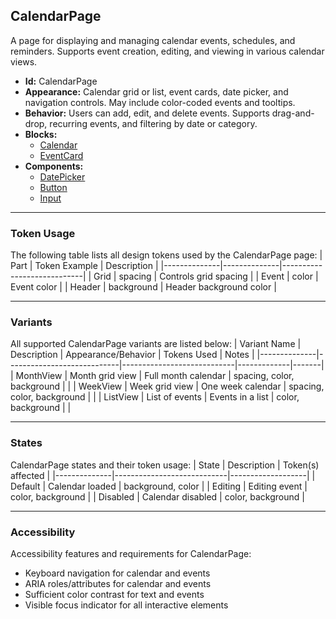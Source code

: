 ## CalendarPage
A page for displaying and managing calendar events, schedules, and reminders. Supports event creation, editing, and viewing in various calendar views.
- **Id:** CalendarPage
- **Appearance:** Calendar grid or list, event cards, date picker, and navigation controls. May include color-coded events and tooltips.
- **Behavior:** Users can add, edit, and delete events. Supports drag-and-drop, recurring events, and filtering by date or category.
- **Blocks:**
  - [Calendar](../blocks/Calendar.md)
  - [EventCard](../blocks/EventCard.md)
- **Components:**
  - [DatePicker](../components/DatePicker.md)
  - [Button](../components/Button.md)
  - [Input](../components/Input.md)

---

### Token Usage
The following table lists all design tokens used by the CalendarPage page:
| Part         | Token Example | Description                |
|--------------|--------------|----------------------------|
| Grid         | spacing      | Controls grid spacing      |
| Event        | color        | Event color                |
| Header       | background   | Header background color    |

---

### Variants
All supported CalendarPage variants are listed below:
| Variant Name | Description                | Appearance/Behavior         | Tokens Used | Notes |
|--------------|----------------------------|----------------------------|-------------|-------|
| MonthView    | Month grid view            | Full month calendar        | spacing, color, background | |
| WeekView     | Week grid view             | One week calendar          | spacing, color, background | |
| ListView     | List of events             | Events in a list           | color, background         | |

---

### States
CalendarPage states and their token usage:
| State        | Description                | Token(s) affected |
|--------------|----------------------------|-------------------|
| Default      | Calendar loaded            | background, color |
| Editing      | Editing event              | color, background |
| Disabled     | Calendar disabled          | color, background |

---

### Accessibility
Accessibility features and requirements for CalendarPage:
- Keyboard navigation for calendar and events
- ARIA roles/attributes for calendar and events
- Sufficient color contrast for text and events
- Visible focus indicator for all interactive elements
